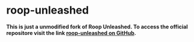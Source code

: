# roop-unleashed

**This is just a unmodified fork of Roop Unleashed. To access the official repositore visit the link [roop-unleashed on GitHub](https://github.com/C0untFloyd/roop-unleashed).**
